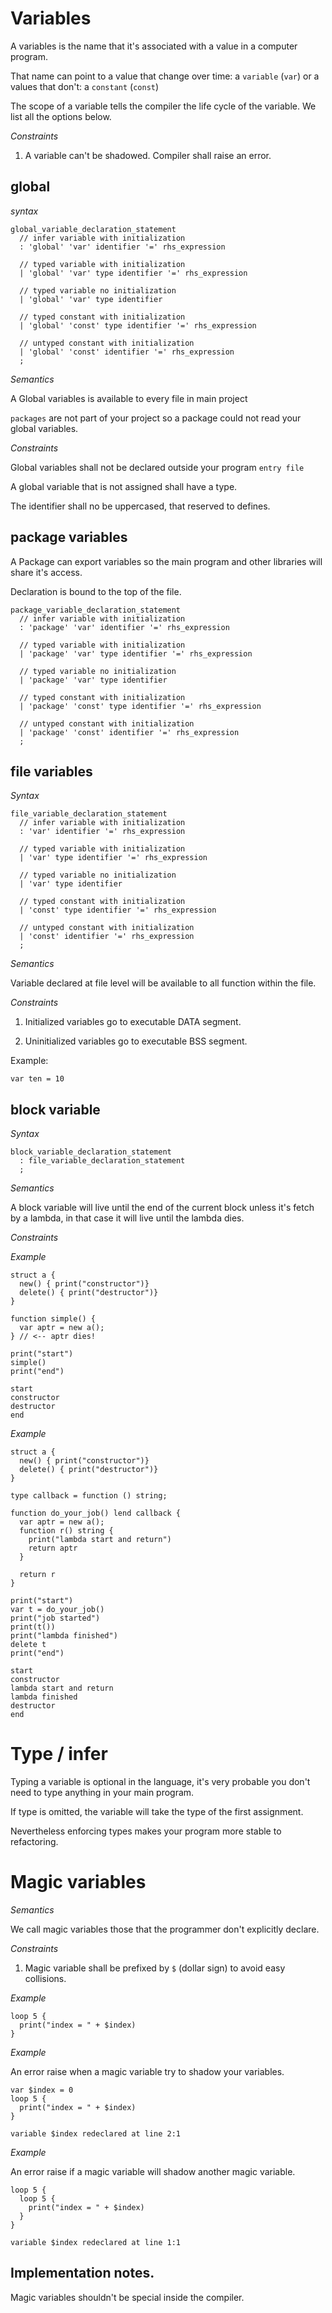 # Variables

A variables is the name that it's associated with a value in a computer program.

That name can point to a value that change over time: a `variable` (`var`)
or a values that don't: a `constant` (`const`)

The scope of a variable tells the compiler the life cycle of the variable.
We list all the options below.

*Constraints*

1. A variable can't be shadowed. Compiler shall raise an error.


<a name="global-variables"></a>
## global

*syntax*

```syntax
global_variable_declaration_statement
  // infer variable with initialization
  : 'global' 'var' identifier '=' rhs_expression

  // typed variable with initialization
  | 'global' 'var' type identifier '=' rhs_expression

  // typed variable no initialization
  | 'global' 'var' type identifier

  // typed constant with initialization
  | 'global' 'const' type identifier '=' rhs_expression

  // untyped constant with initialization
  | 'global' 'const' identifier '=' rhs_expression
  ;
```

*Semantics*

A Global variables is available to every file in main project

`packages` are not part of your project so a package could not
read your global variables.

*Constraints*

Global variables shall not be declared outside your program `entry file`

A global variable that is not assigned shall have a type.

The identifier shall no be uppercased, that reserved to defines.


<a name="package-variables"></a>
## package variables

A Package can export variables so the main program and other libraries will share
it's access.

Declaration is bound to the top of the file.

```syntax
package_variable_declaration_statement
  // infer variable with initialization
  : 'package' 'var' identifier '=' rhs_expression

  // typed variable with initialization
  | 'package' 'var' type identifier '=' rhs_expression

  // typed variable no initialization
  | 'package' 'var' type identifier

  // typed constant with initialization
  | 'package' 'const' type identifier '=' rhs_expression

  // untyped constant with initialization
  | 'package' 'const' identifier '=' rhs_expression
  ;
```


<a name="file-variables"></a>
## file variables

*Syntax*

```syntax
file_variable_declaration_statement
  // infer variable with initialization
  : 'var' identifier '=' rhs_expression

  // typed variable with initialization
  | 'var' type identifier '=' rhs_expression

  // typed variable no initialization
  | 'var' type identifier

  // typed constant with initialization
  | 'const' type identifier '=' rhs_expression

  // untyped constant with initialization
  | 'const' identifier '=' rhs_expression
  ;
```

*Semantics*

Variable declared at file level will be available to all function within
the file.

*Constraints*

1. Initialized variables go to executable DATA segment.

2. Uninitialized variables go to executable BSS segment.



Example:

```language
var ten = 10
```

## block variable

*Syntax*

```syntax
block_variable_declaration_statement
  : file_variable_declaration_statement
  ;
```

*Semantics*

A block variable will live until the end of the current block unless it's fetch
by a lambda, in that case it will live until the lambda dies.

*Constraints*


*Example*

```language
struct a {
  new() { print("constructor")}
  delete() { print("destructor")}
}

function simple() {
  var aptr = new a();
} // <-- aptr dies!

print("start")
simple()
print("end")

```

```output
start
constructor
destructor
end
```

*Example*

```language
struct a {
  new() { print("constructor")}
  delete() { print("destructor")}
}

type callback = function () string;

function do_your_job() lend callback {
  var aptr = new a();
  function r() string {
    print("lambda start and return")
    return aptr
  }

  return r
}

print("start")
var t = do_your_job()
print("job started")
print(t())
print("lambda finished")
delete t
print("end")
```

```output
start
constructor
lambda start and return
lambda finished
destructor
end
```


# Type / infer

Typing a variable is optional in the language, it's very probable you don't need
to type anything in your main program.

If type is omitted, the variable will take the type of the first assignment.

Nevertheless enforcing types makes your program more stable to refactoring.


# Magic variables

*Semantics*

We call magic variables those that the programmer don't explicitly declare.

*Constraints*

1. Magic variable shall be prefixed by `$` (dollar sign) to avoid easy
collisions.


*Example*

```language
loop 5 {
  print("index = " + $index)
}
```

*Example*

An error raise when a magic variable try to shadow your variables.

```language
var $index = 0
loop 5 {
  print("index = " + $index)
}
```

```error
variable $index redeclared at line 2:1
```

*Example*

An error raise if a magic variable will shadow another magic variable.

```language
loop 5 {
  loop 5 {
    print("index = " + $index)
  }
}
```

```error
variable $index redeclared at line 1:1
```
<!--
STUDY!

But only if used. ??
If not used, it's ok.

```language
loop 5 {
    print("index = " + $index)
  loop 5 {
    print("ok")
  }
}
```
-->

## Implementation notes.

Magic variables shouldn't be special inside the compiler.

